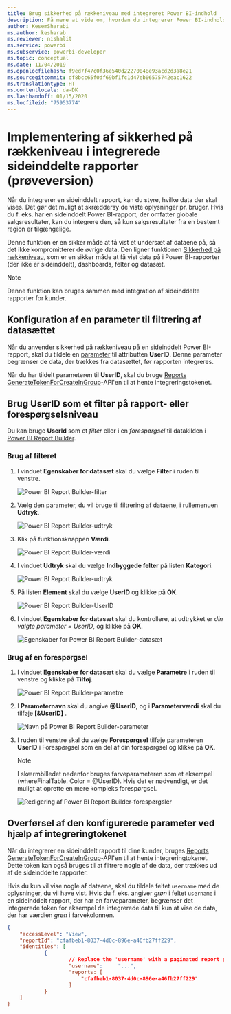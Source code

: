 ```yaml
---
title: Brug sikkerhed på rækkeniveau med integreret Power BI-indhold
description: Få mere at vide om, hvordan du integrerer Power BI-indhold i din app.
author: KesemSharabi
ms.author: kesharab
ms.reviewer: nishalit
ms.service: powerbi
ms.subservice: powerbi-developer
ms.topic: conceptual
ms.date: 11/04/2019
ms.openlocfilehash: f9ed7f47c0f36e540d22270048e93acd2d3a8e21
ms.sourcegitcommit: df8bcc65f0df69bf1fc1d47eb06575742eac1622
ms.translationtype: HT
ms.contentlocale: da-DK
ms.lasthandoff: 01/15/2020
ms.locfileid: "75953774"
---
```

# <a name="implementing-row-level-security-in-embedded-paginated-reports-preview"></a>Implementering af sikkerhed på rækkeniveau i integrerede sideinddelte rapporter (prøveversion)

Når du integrerer en sideinddelt rapport, kan du styre, hvilke data der skal vises. Det gør det muligt at skræddersy de viste oplysninger pr. bruger. Hvis du f. eks. har en sideinddelt Power BI-rapport, der omfatter globale salgsresultater, kan du integrere den, så kun salgsresultater fra en bestemt region er tilgængelige.

Denne funktion er en sikker måde at få vist et undersæt af dataene på, så det ikke kompromitterer de øvrige data. Den ligner funktionen [Sikkerhed på rækkeniveau](embedded-row-level-security.md), som er en sikker måde at få vist data på i Power BI-rapporter (der ikke er sideinddelt), dashboards, felter og datasæt.  

> [!Note]
> Denne funktion kan bruges sammen med integration af sideinddelte rapporter for kunder.

## <a name="configuring-a-parameter-to-filter-the-dataset"></a>Konfiguration af en parameter til filtrering af datasættet

Når du anvender sikkerhed på rækkeniveau på en sideinddelt Power BI-rapport, skal du tildele en [parameter](../report-builder-parameters.md) til attributten **UserID**. Denne parameter begrænser de data, der trækkes fra datasættet, før rapporten integreres.

Når du har tildelt parameteren til **UserID**, skal du bruge [Reports GenerateTokenForCreateInGroup](https://docs.microsoft.com/rest/api/power-bi/embedtoken/reports_generatetokenforcreateingroup)-API'en til at hente integreringstokenet.

## <a name="use-userid-as-a-filter-at-report-or-query-level"></a>Brug UserID som et filter på rapport- eller forespørgselsniveau

Du kan bruge **UserId** som et *filter* eller i en *forespørgsel* til datakilden i [Power BI Report Builder](../report-builder-power-bi.md).

### <a name="using-the-filter"></a>Brug af filteret

1. I vinduet **Egenskaber for datasæt** skal du vælge **Filter** i ruden til venstre.

    ![Power BI Report Builder-filter](media/embedded-paginated-reports-secure-data/filter.png)

2. Vælg den parameter, du vil bruge til filtrering af dataene, i rullemenuen **Udtryk**.

     ![Power BI Report Builder-udtryk](media/embedded-paginated-reports-secure-data/expression.png)

3. Klik på funktionsknappen **Værdi**. 

    ![Power BI Report Builder-værdi](media/embedded-paginated-reports-secure-data/function.png)

4. I vinduet **Udtryk** skal du vælge **Indbyggede felter** på listen **Kategori**.

    ![Power BI Report Builder-udtryk](media/embedded-paginated-reports-secure-data/built-in-fields.png)

5. På listen **Element** skal du vælge **UserID** og klikke på **OK**.

    ![Power BI Report Builder-UserID](media/embedded-paginated-reports-secure-data/userid.png)

6. I vinduet **Egenskaber for datasæt** skal du kontrollere, at udtrykket er *din valgte parameter = UserID*, og klikke på **OK**.

    ![Egenskaber for Power BI Report Builder-datasæt](media/embedded-paginated-reports-secure-data/verify.png)

### <a name="using-a-query"></a>Brug af en forespørgsel

1. I vinduet **Egenskaber for datasæt** skal du vælge **Parametre** i ruden til venstre og klikke på **Tilføj**.

    ![Power BI Report Builder-parametre](media/embedded-paginated-reports-secure-data/parameters.png)

2. I **Parameternavn** skal du angive **\@UserID**, og i **Parameterværdi** skal du tilføje **[&UserID]** .

    ![Navn på Power BI Report Builder-parameter](media/embedded-paginated-reports-secure-data/parameter-name.png) 

3. I ruden til venstre skal du vælge **Forespørgsel** tilføje parameteren **UserID** i Forespørgsel som en del af din forespørgsel og klikke på **OK**.
    > [!NOTE]
    > I skærmbilledet nedenfor bruges farveparameteren som et eksempel (whereFinalTable. Color = @UserID). Hvis det er nødvendigt, er det muligt at oprette en mere kompleks forespørgsel.

    ![Redigering af Power BI Report Builder-forespørgsler](media/embedded-paginated-reports-secure-data/query-edit.png)

## <a name="passing-the-configured-parameter-using-the-embed-token"></a>Overførsel af den konfigurerede parameter ved hjælp af integreringtokenet

Når du integrerer en sideinddelt rapport til dine kunder, bruges [Reports GenerateTokenForCreateInGroup](https://docs.microsoft.com/rest/api/power-bi/embedtoken/reports_generatetokenforcreateingroup)-API'en til at hente integreringtokenet. Dette token kan også bruges til at filtrere nogle af de data, der trækkes ud af de sideinddelte rapporter.

Hvis du kun vil vise nogle af dataene, skal du tildele feltet `username` med de oplysninger, du vil have vist. Hvis du f. eks. angiver *grøn* i feltet `username` i en sideinddelt rapport, der har en farveparameter, begrænser det integrerede token for eksempel de integrerede data til kun at vise de data, der har værdien *grøn* i farvekolonnen.

```JSON
{
    "accessLevel": "View",
    "reportId": "cfafbeb1-8037-4d0c-896e-a46fb27ff229",
    "identities": [
            {
                    // Replace the 'username' with a paginated report parameter
                    "username":     "...",
                    "reports: [
                        "cfafbeb1-8037-4d0c-896e-a46fb27ff229"
                    ]
            }
    ]
}
```
